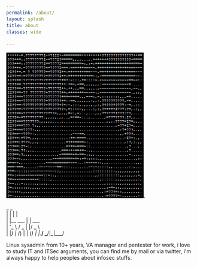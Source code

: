```yaml
---
permalink: /about/
layout: splash
title: about
classes: wide

--- 
```

![](/assets/images/profile.png).<br>

  _           _        
 | |         | |       
 | |__   ___ | | ___   
 | '_ \ / _ \| |/ _ \  
 | |_) | (_) | | (_) | 
 |_.__/ \___/|_|\___/  

 Linux sysadmin from 10+ years, VA manager and pentester for work, i love to study IT and ITSec arguments, you can find me by mail or via twitter, i'm always happy to help peoples about infosec stuffs.

